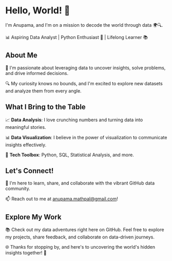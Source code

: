 # Hello, World! 👋

I'm Anupama, and I'm on a mission to decode the world through data 🌍🔍.

📊 Aspiring Data Analyst | Python Enthusiast 🐍 | Lifelong Learner 📚

## About Me

🌟 I'm passionate about leveraging data to uncover insights, solve problems, and drive informed decisions.

🔍 My curiosity knows no bounds, and I'm excited to explore new datasets and analyze them from every angle.

## What I Bring to the Table

📈 **Data Analysis**: I love crunching numbers and turning data into meaningful stories.

📊 **Data Visualization**: I believe in the power of visualization to communicate insights effectively.

🔧 **Tech Toolbox**: Python, SQL, Statistical Analysis, and more.

## Let's Connect!

🚀 I'm here to learn, share, and collaborate with the vibrant GitHub data community.

📫 Reach out to me at anupama.mathpal@gmail.com!

## Explore My Work

📚 Check out my data adventures right here on GitHub. Feel free to explore my projects, share feedback, and collaborate on data-driven journeys.

🌐 Thanks for stopping by, and here's to uncovering the world's hidden insights together! 🌟

